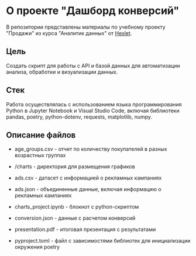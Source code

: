 # О проекте "Дашборд конверсий"

В репозитории представлены материалы по учебному проекту "Продажи" из курса "Аналитик данных" от [Hexlet][1]. 

## Цель

Создать скрипт для работы с API и базой данных для автоматизации анализа, обработки и визуализации данных.

## Стек

Работа осуществлялась с использованием языка программирования Python в Jupyter Notebook и Visual Studio Code, включая библиотеки pandas, poetry, python-dotenv, requests, matplotlib, numpy.

## Описание файлов

* age_groups.csv - отчет по количеству покупателей в разных возрастных группах

* /charts - директория для размещения графиков
* ads.csv - датасет с информацией о рекламных кампаниях
* ads.json - объединенные данные, включая информацию о рекламных кампаниях
* charts_project.ipynb - блокнот с python-скриптом
* conversion.json - данные с расчетом конверсий
* presentation.pdf - итоговая презентация с результатами
* pyproject.toml - файл с зависимостями библиотек для инициализации окружения poetry


[1]: https://ru.hexlet.io/

